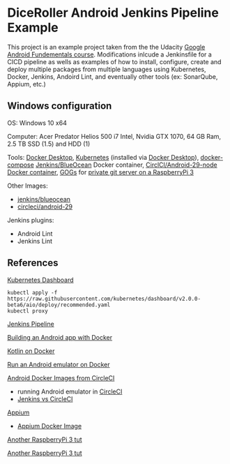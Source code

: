 # DiceRoller Android Jenkins Pipeline Example

This project is an example project taken from the the Udacity [Google Android Fundementals course](https://www.udacity.com/course/new-android-fundamentals). Modifications inlcude a Jenkinsfile for a CICD pipeline as wells as examples of how to install, configure, create and deploy multiple packages from multiple languages using Kubernetes, Docker, Jenkins, Andoird Lint, and eventually other tools (ex: SonarQube, Appium, etc.)

## Windows configuration
OS: Windows 10 x64

Computer: Acer Predator Helios 500 i7 Intel, Nvidia GTX 1070, 64 GB Ram, 2.5 TB SSD (1.5) and HDD (1)

Tools: [Docker Desktop](https://www.docker.com/products/docker-desktop), [Kubernetes](https://kubernetes.io/) (installed via [Docker Desktop](https://collabnix.com/kubernetes-dashboard-on-docker-desktop-for-windows-2-0-0-3-in-2-minutes/)), [docker-compose](https://docs.docker.com/compose/gettingstarted/) [Jenkins/BlueOcean](https://hub.docker.com/r/jenkinsci/blueocean) Docker container, [CirclCI/Android-29-node](https://hub.docker.com/r/circleci/android) [Docker container](https://circleci.com/docs/2.0/circleci-images/), [GOGs](https://gogs.io/) for [private git server on a RaspberryPi 3](https://www.techcoil.com/blog/setting-up-your-own-raspberry-pi-3-git-server-with-go-git-service-gogs-and-raspbian-stretch-lite/)

Other Images:
- [jenkins/blueocean](https://hub.docker.com/r/jenkins/blueocean)
- [circleci/android-29](https://hub.docker.com/r/circleci/android)

Jenkins plugins:
- Android Lint
- Jenkins Lint



## References

[Kubernetes Dashboard](https://kubernetes.io/docs/tasks/access-application-cluster/web-ui-dashboard/
)
```
kubectl apply -f https://raw.githubusercontent.com/kubernetes/dashboard/v2.0.0-beta6/aio/deploy/recommended.yaml
kubectl proxy
```

[Jenkins Pipeline](https://jenkins.io/doc/book/pipeline/docker/)

[Building an Android app with Docker](https://medium.com/@AndreSand/building-android-with-docker-8dbf717f54d4)

[Kotlin on Docker](https://blog.baens.net/posts/step-by-step-kotlin/)

[Run an Android emulator on Docker](https://medium.com/@AndreSand/android-emulator-on-docker-container-f20c49b129ef)

[Android Docker Images from CircleCI](https://github.com/CircleCI-Public/circleci-dockerfiles)
- running Android emulator in [CircleCI](https://fovea.cc/blog/index.php/circleci-calabash/) 
- [Jenkins vs CircleCI](https://medium.com/@sandeepqaops/circleci-appium-android-emulators-not-exactly-a-match-made-in-heaven-938110612f4d)

[Appium](http://appium.io/)
- [Appium Docker Image](https://hub.docker.com/r/appium/appium/)

[Another RaspberryPi 3 tut](https://pimylifeup.com/raspberry-pi-gogs/)

[Another RaspberryPi 3 tut](https://dev.to/_lunacy_/private-github-with-gogs-and-raspberry-pi-46m3)